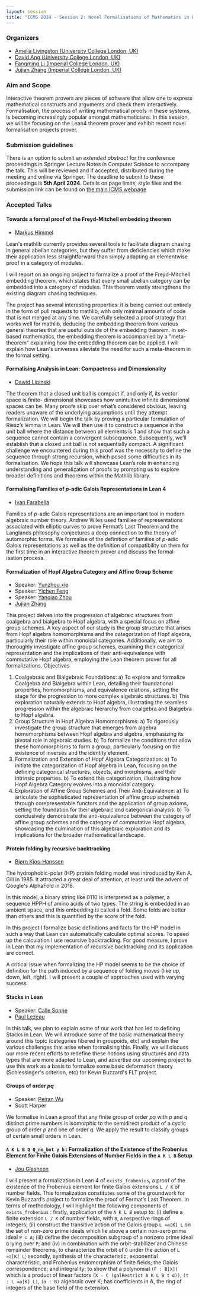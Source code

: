 ```yaml
---
layout: session
title: "ICMS 2024 - Session 2: Novel Formalisations of Mathematics in Lean"
---
```


### Organizers

* [Amelia Livingston (University College London, UK)](mailto:ucahali@ucl.ac.uk)<br/>
* [David Ang (University College London, UK)](mailto:ucahdka@ucl.ac.uk)<br/>
* [Fangming Li (Imperial College London, UK)](mailto:fangming.li17@imperial.ac.uk)<br/>
* [Jujian Zhang (Imperial College London, UK)](mailto:jujian.zhang19@imperial.ac.uk)<br/>

### Aim and Scope

Interactive theorem provers are pieces of software that allow one to express mathematical constructs
and arguments and check them interactively. Formalisation, the process of writing mathematical proofs
in these systems, is becoming increasingly popular amongst mathematicians.
In this session, we will be focusing on the Lean4 theorem prover and exhibit recent novel formalisation
projects prover.

### Submission guidelines

There is an option to submit an _extended abstract_ for
the conference proceedings in Springer Lecture Notes in Computer Science
to accompany the talk.  This will be reviewed and if accepted,
distributed during the meeting and online via Springer. The deadline to
submit to these proceedings is **5th April 2024.**  Details on page
limits, style files and the submission link can be found on
[the main ICMS webpage](https://maths.dur.ac.uk/icms2024/ICMS2024_Registration.html)

### Accepted Talks

#### Towards a formal proof of the Freyd-Mitchell embedding theorem

* [Markus Himmel](mailto:markus@himmel-villmar.de)

Lean's mathlib currently provides several tools to facilitate diagram
chasing in general abelian categories, but they suffer from deficiencies which
make their application less straightforward than simply adapting an elementwise
proof in a category of modules.

I will report on an ongoing project to formalize a proof of the Freyd-Mitchell
embedding theorem, which states that every small abelian category can be
embedded into a category of modules. This theorem vastly strengthens the
existing diagram chasing techniques.

The project has several interesting properties: it is being carried out
entirely in the form of pull requests to mathlib, with only minimal amounts of
code that is not merged at any time. We carefully selected a proof strategy that
works well for mathlib, deducing the embedding theorem from various general
theories that are useful outside of the embedding theorem. In set-based
mathematics, the embedding theorem is accompanied by a "meta-theorem" explaining
how the embedding theorem can be applied. I will explain how Lean's universes
alleviate the need for such a meta-theorem in the formal setting.

#### Formalising Analysis in Lean: Compactness and Dimensionality

* [Dawid Lipinski](mailto:dawid.lipinski23@imperial.ac.uk)

The theorem that a closed unit ball is compact if, and only if, its vector space is finite-
dimensional showcases how unintuitive infinite dimensional spaces can be. Many proofs skip
over what’s considered obvious, leaving readers unaware of the underlying assumptions until
they attempt formalization. We will begin the talk by proving a particular formulation of
Riesz’s lemma in Lean. We will then use it to construct a sequence in the unit ball where the
distance between all elements is 1 and show that such a sequence cannot contain a convergent
subsequence. Subsequently, we’ll establish that a closed unit ball is not sequentially compact.
A significant challenge we encountered during this proof was the necessity to define the
sequence through strong recursion, which posed some difficulties in its formalisation. We
hope this talk will showcase Lean’s role in enhancing understanding and generalization of
proofs by prompting us to explore broader definitions and theorems within the Mathlib
library.

#### Formalising Families of $p$-adic Galois Representations in Lean 4

* [Ivan Farabella](mailto:ivan.farabella21@imperial.ac.uk)

Families of $p$-adic Galois representations are an important tool in modern algebraic number theory.
Andrew Wiles used families of representations associated with elliptic curves to prove Fermat’s Last Theorem and
the Langlands philosophy conjectures a deep connection to the theory of
automorphic forms. We formalise of the definition of families of $p$-adic
Galois representations as well as the definition of compatibility on them
for the first time in an interactive theorem prover and discuss the formal-
isation process.

#### Formalization of Hopf Algebra Category and Affine Group Scheme

* Speaker: [Yunzhou xie](mailto:yunzhou.xie21@imperial.ac.uk)
* Speaker: [Yichen Feng](mailto:yichen.feng21@imperial.ac.uk)
* Speaker: [Yanqiao Zhou](mailto:yanqiao.zhou21@imperial.ac.uk)
* [Jujian Zhang](mailto:jujian.zhang19@imperial.ac.uk)

This project delves into the progression of algebraic structures from coalgebra and bialgebra to Hopf
algebra, with a special focus on affine group schemes. A key aspect of our study is the group structure that
arises from Hopf algebra homomorphisms and the categorization of Hopf algebra, particularly their role
within monoidal categories. Additionally, we aim to thoroughly investigate affine group schemes, examining
their categorical representation and the implications of their anti-equivalence with commutative Hopf
algebra, employing the Lean theorem prover for all formalizations.
Objectives

1. Coalgebraic and Bialgebraic Foundations:
    a) To explore and formalize Coalgebra and Bialgebra within Lean, detailing their foundational
    properties, homomorphisms, and equivalence relations, setting the stage for the progression to
    more complex algebraic structures.
    b) This exploration naturally extends to Hopf algebra, illustrating the seamless progression within the
    algebraic hierarchy from coalgebra and Bialgebra to Hopf algebra.
2. Group Structure in Hopf Algebra Homomorphisms:
    a) To rigorously investigate the group structure that emerges from algebra homomorphisms between
    Hopf algebra and algebra, emphasizing its pivotal role in algebraic studies.
    b) To formalize the conditions that allow these homomorphisms to form a group, particularly focusing
    on the existence of inverses and the identity element.
3. Formalization and Extension of Hopf Algebra Categorization:
    a) To initiate the categorization of Hopf algebra in Lean, focusing on the defining categorical
    structures, objects, and morphisms, and their intrinsic properties.
    b) To extend this categorization, illustrating how Hopf Algebra Category evolves into a monoidal
    category.
4. Exploration of Affine Group Schemes and Their Anti-Equivalence:
    a) To articulate the sophisticated representation of affine group schemes through corepresentable
    functors and the application of group axioms, setting the foundation for their algebraic and
    categorical analysis.
    b) To conclusively demonstrate the anti-equivalence between the category of affine group schemes
    and the category of commutative Hopf algebra, showcasing the culmination of this algebraic
    exploration and its implications for the broader mathematical landscape.

#### Protein folding by recursive backtracking

* [Bjørn Kjos-Hanssen](mailto:bjoernkh@hawaii.edu)

The hydrophobic-polar (HP) protein folding model was introduced by Ken A. Gill in 1985. It attracted a great deal of attention, at least until the advent of Google's AlphaFold in 2018.

In this model, a binary string like 0110 is interpreted as a polymer, a sequence HPPH of amino acids of two types. The string is embedded in an ambient space, and this embedding is called a fold. Some folds are better than others and this is quantified by the score of the fold.

In this project I formalize basic definitions and facts for the HP model in such a way that Lean can automatically calculate optimal scores. To speed up the calculation I use recursive backtracking. For good measure, I prove in Lean that my implementation of recursive backtracking and its application are correct.

A critical issue when formalizing the HP model seems to be the choice of definition for the path induced by a sequence of folding moves (like up, down, left, right). I will present a couple of approaches used with varying success.

#### Stacks in Lean

* Speaker: [Calle Sonne](mailto:calle.sonne.23@ucl.ac.uk)
* [Paul Lezeau](mailto:paul.lezeau.23@ucl.ac.uk)

In this talk, we plan to explain some of our work that has led to defining Stacks in Lean. We will introduce some of the basic mathematical theory around this topic (categories fibered in groupoids, etc) and explain the various challenges that arise when formalising this. Finally, we will discuss our more recent efforts to redefine these notions using structures and data types that are more adapted to Lean, and advertise our upcoming project to use this work as a basis to formalize some basic deformation theory (Schlessinger's criterion, etc) for Kevin Buzzard's FLT project.

#### Groups of order $p q$

* Speaker: [Peiran Wu](pw72@st-andrews.ac.uk)
* Scott Harper

We formalise in Lean a proof that any finite group of order $p q$ with $p$ and $q$ distinct prime numbers is isomorphic to the semidirect product of a cyclic group of order $p$ and one of order $q$. We apply the result to classify groups of certain small orders in Lean.

#### `A K L B Q Q_ne_bot γ h` : Formalization of the Existence of the Frobenius Element for Finite Galois Extensions of Number Fields in the `A K L B` Setup

* [Jou Glasheen](mailto:jou.glasheen23@imperial.ac.uk)

I will present a formalization in Lean 4 of `exists_frobenius`, a proof of the
existence of the Frobenius element for finite Galois extensions `L / K` of number fields. This
formalization constitutes some of the groundwork for Kevin Buzzard’s project to formalize the proof
of Fermat’s Last Theorem. In terms of methodology, I will highlight the following components of
`exists_frobenius` : firstly, application of the `A K L B` setup to:
(i) define a finite extension `L / K` of number fields, with `B`, `A` respective rings of integers;
(ii) construct the transitive action of the Galois group `L ≃a[K] L` on the set of non-zero prime
ideals which lie above a certain non-zero prime ideal `P ⊂ A`;
(iii) define the decomposition subgroup of a nonzero prime ideal `Q` lying over `P`; and
(iv) in combination with the orbit-stabilizer and Chinese remainder theorems, to characterize the
orbit of `Q` under the action of `L ≃a[K] L`;
secondly, synthesis of the characteristic, exponential characteristic, and Frobenius endomorphism
of finite fields; the Galois correspondence; and integrality; to show that a polynomial `(F : B[X])`
which is a product of linear factors `(X - C (galRestrict A K L B τ α))`, `(τ : L ≃a[K] L)`,
`(α : B)` algebraic over K; has coefficients in A, the ring of integers of the base field of the
extension.
